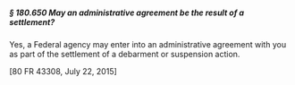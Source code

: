 ##### § 180.650 May an administrative agreement be the result of a settlement? #####

Yes, a Federal agency may enter into an administrative agreement with you as part of the settlement of a debarment or suspension action.

[80 FR 43308, July 22, 2015]